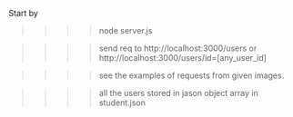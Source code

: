 Start by 


>>>>  node server.js 

>>>> send req to http://localhost:3000/users       or http://localhost:3000/users/id=[any_user_id]

>>>> see the examples of requests from given images.

>>>> all the users stored in jason object array in student.json





